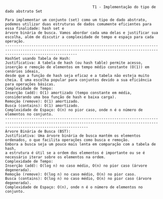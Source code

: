                                             T1 - Implementação do tipo de dado abstrato Set

    Para implementar um conjunto (set) como um tipo de dado abstrato, podemos utilizar duas estruturas de dados comumente eficientes para essa finalidade: hash set e 
    árvore binária de busca. Vamos abordar cada uma delas e justificar sua escolha, além de discutir a complexidade de tempo e espaço para cada operação.
    -----------------------------------------------------------------------------------------------------------------------------------------------------------------------------
    HashSet usando Tabela de Hash:
    Justificativa: A tabela de hash (ou hash table) permite acesso, inserção e remoção de elementos em tempo médio constante (O(1)) em cenários ideais, 
    desde que a função de hash seja eficaz e a tabela não esteja muito cheia. É uma escolha popular para conjuntos devido a sua eficiência para operações básicas.
    Complexidade de Tempo:
    Inserção (add): O(1) amortizado (tempo constante em média, considerando uma boa função de hash e baixa carga).
    Remoção (remove): O(1) amortizado.
    Busca (contains): O(1) amortizado.
    Complexidade de Espaço: O(n) no pior caso, onde n é o número de elementos no conjunto.
    ----------------------------------------------------------------------------------------------------------------------------------------------------------------------------------
    Árvore Binária de Busca (BST):
    Justificativa: Uma árvore binária de busca mantém os elementos ordenados, o que facilita operações como busca e remoção. 
    Embora a busca seja um pouco mais lenta em comparação com a tabela de hash, 
    a estrutura é útil se a ordem dos elementos é importante ou se é necessário iterar sobre os elementos na ordem.
    Complexidade de Tempo:
    Inserção (add): O(log n) no caso médio, O(n) no pior caso (árvore degenerada).
    Remoção (remove): O(log n) no caso médio, O(n) no pior caso.
    Busca (contains): O(log n) no caso médio, O(n) no pior caso (árvore degenerada).
    Complexidade de Espaço: O(n), onde n é o número de elementos no conjunto.

